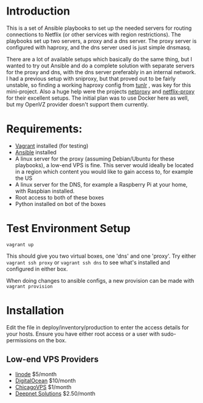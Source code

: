 # Introduction
This is a set of Ansible playbooks to set up the needed servers for routing connections to Netflix (or other services with region restrictions). The playbooks set up two servers, a proxy and a dns server. The proxy server is configured with haproxy, and the dns server used is just simple dnsmasq.

There are a lot of available setups which basically do the same thing, but I wanted to try out Ansible and do a complete solution with separate servers for the proxy and dns, with the dns server preferably in an internal network. I had a previous setup with sniproxy, but that proved out to be fairly unstable, so finding a working haproxy config from [tunlr](https://github.com/trick77/tunlr-style-dns-unblocking) , was key for this mini-project. Also a huge help were the projects [netproxy](https://github.com/skorokithakis/netproxy) and [netflix-proxy](https://github.com/ab77/netflix-proxy) for their excellent setups. The initial plan was to use Docker here as well, but my OpenVZ provider doesn't support them currently.

# Requirements:
* [Vagrant](http://www.vagrantup.com/downloads) installed (for testing)
* [Ansible](http://docs.ansible.com/ansible/intro_installation.html) installed
* A linux server for the proxy (assuming Debian/Ubuntu for these playbooks), a low-end VPS is fine. This server would ideally be located in a region which content you would like to gain access to, for example the US
* A linux server for the DNS, for example a Raspberry Pi at your home, with Raspbian installed.
* Root access to both of these boxes
* Python installed on bot of the boxes

# Test Environment Setup
```
vagrant up
```

This should give you two virtual boxes, one 'dns' and one 'proxy'. Try either 
```vagrant ssh proxy``` or ```vagrant ssh dns``` to see what's installed and configured in either box.

When doing changes to ansible configs, a new provision can be made with ```vagrant provision```

# Installation
Edit the file in deploy/inventory/production to enter the access details for your hosts. Ensure you have either root access or a user with sudo-permissions on the box.

## Low-end VPS Providers
* [linode](https://www.linode.com/) $5/month
* [DigitalOcean](https://www.digitalocean.com/) $10/month
* [ChicagoVPS](http://chicagovps.net/) $1/month
* [Deepnet Solutions](https://www.deepnetsolutions.com/kvm-vps.html) $2.50/month
